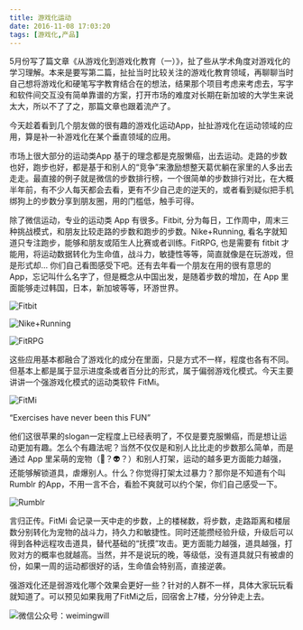 ```yaml
---
title: 游戏化运动
date: 2016-11-08 17:03:20
tags: [游戏化,产品]
---
```

5月份写了篇文章《从游戏化到游戏化教育（一）》，扯了些从学术角度对游戏化的学习理解。本来是要写第二篇，扯扯当时比较关注的游戏化教育领域，再聊聊当时自己想将游戏化和硬笔写字教育结合在的想法，结果那个项目考虑来考虑去，写字和软件间交互没有简单靠谱的方案，打开市场的难度对长期在新加坡的大学生来说太大，所以不了了之，那篇文章也跟着流产了。

今天趁着看到几个朋友做的很有趣的游戏化运动App，扯扯游戏化在运动领域的应用，算是补一补游戏化在某个垂直领域的应用。

<!-- more -->

市场上很大部分的运动类App 基于的理念都是克服懒癌，出去运动。走路的步数也好，跑步也好，都是基于和别人的“竞争”来激励想整天葛优躺在家里的人多出去走走。最直接的例子就是微信的步数排行榜，一个很简单的步数排行对比，在大概半年前，有不少人每天都会去看，更有不少自己走的逆天的，或者看到疑似把手机绑狗上的步数分享到朋友圈，用的门槛低，触手可得。

除了微信运动，专业的运动类 App 有很多。Fitbit, 分为每日，工作周中，周末三种挑战模式，和朋友比较走路的步数和跑步的步数。Nike+Running, 看名字就知道只专注跑步，能够和朋友或陌生人比赛或者训练。FitRPG, 也是需要有 fitbit 才能用，将运动数据转化为生命值，战斗力，敏捷性等等，简直就像是在玩游戏，但是形式却… 你们自己看图感受下吧。还有去年看一个朋友在用的很有意思的 App，忘记叫什么名字了，但是概念从中国出发，是随着步数的增加，在 App 里面能够走过韩国，日本，新加坡等等，环游世界。

![Fitbit](https://i.imgur.com/dJnodFq.png)

![Nike+Running](https://i.imgur.com/bjqnezV.png)

![FitRPG](https://i.imgur.com/6iddjtX.png)

这些应用基本都融合了游戏化的成分在里面，只是方式不一样，程度也各有不同。但基本上都是属于显示进度条或者百分比的形式，属于偏弱游戏化模式。今天主要讲讲一个强游戏化模式的运动类软件 FitMi。

![FitMi](https://i.imgur.com/OfUWfjs.png)

“Exercises have never been this FUN”

他们这很苹果的slogan一定程度上已经表明了，不仅是要克服懒癌，而是想让运动更加有趣。怎么个有趣法呢？当然不仅仅是和别人比比走的步数那么简单，而是通过 App 里呆萌的宠物（🐻？👽？）和别人打架，运动的越多更方面能力越强，还能够解锁道具，虐爆别人。什么？你觉得打架太过暴力？那你是不知道有个叫 Rumblr 的App，不用一言不合，看脸不爽就可以约个架，你们自己感受一下。

![Rumblr](https://i.imgur.com/dQYVLTS.png)

言归正传。FitMi 会记录一天中走的步数，上的楼梯数，将步数，走路距离和楼层数分别转化为宠物的战斗力，持久力和敏捷性。同时还能攒经验升级，升级后可以得到各种远程攻击道具，替代基础的“抚摸”攻击。更方面能力越强，道具越强，打败对方的概率也就越高。当然，并不是说玩的晚，等级低，没有道具就只有被虐的份，如果一周的运动都很好的话，生命值会特别高，直接逆袭。

强游戏化还是弱游戏化哪个效果会更好一些？针对的人群不一样，具体大家玩玩看就知道了。可以预见如果我用了FitMi之后，回宿舍上7楼，分分钟走上去。

![微信公众号：weimingwill](https://i.imgur.com/hhEGxng.png)
